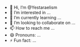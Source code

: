 - 👋 Hi, I’m @Yestaraelism
- 👀 I’m interested in ...
- 🌱 I’m currently learning ...
- 💞️ I’m looking to collaborate on ...
- 📫 How to reach me ...
- 😄 Pronouns: ...
- ⚡ Fun fact: ...

<!---
Yestaraelism/Yestaraelism is a ✨ special ✨ repository because its `README.md` (this file) appears on your GitHub profile.
You can click the Preview link to take a look at your changes.
--->
